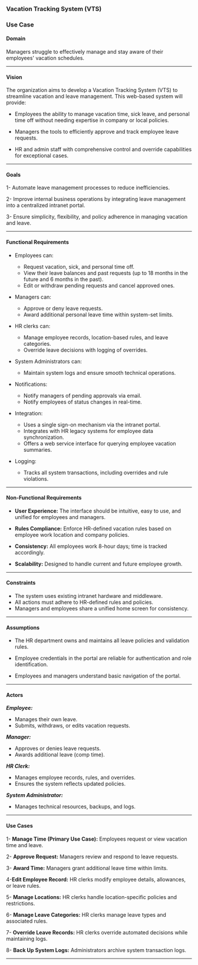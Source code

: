 ### Vacation Tracking System (VTS)

### Use Case

#### Domain

Managers struggle to effectively manage and stay aware of their employees' vacation schedules.

---

#### Vision

The organization aims to develop a Vacation Tracking System (VTS) to streamline vacation and leave management. This web-based system will provide:

- Employees the ability to manage vacation time, sick leave, and personal time off without needing expertise in company or local policies.

- Managers the tools to efficiently approve and track employee leave requests.

- HR and admin staff with comprehensive control and override capabilities for exceptional cases.

---

#### Goals

1- Automate leave management processes to reduce inefficiencies.

2- Improve internal business operations by integrating leave management into a centralized intranet portal.

3- Ensure simplicity, flexibility, and policy adherence in managing vacation and leave.

---

#### Functional Requirements

- Employees can:

  - Request vacation, sick, and personal time off.
  - View their leave balances and past requests (up to 18 months in the future and 6 months in the past).
  - Edit or withdraw pending requests and cancel approved ones.

- Managers can:

  - Approve or deny leave requests.
  - Award additional personal leave time within system-set limits.

- HR clerks can:

  - Manage employee records, location-based rules, and leave categories.
  - Override leave decisions with logging of overrides.

- System Administrators can:

  - Maintain system logs and ensure smooth technical operations.

- Notifications:

  - Notify managers of pending approvals via email.
  - Notify employees of status changes in real-time.

- Integration:

  - Uses a single sign-on mechanism via the intranet portal.
  - Integrates with HR legacy systems for employee data synchronization.
  - Offers a web service interface for querying employee vacation summaries.

- Logging:
  - Tracks all system transactions, including overrides and rule violations.

---

#### Non-Functional Requirements

- **User Experience:**
  The interface should be intuitive, easy to use, and unified for employees and managers.

- **Rules Compliance:**
  Enforce HR-defined vacation rules based on employee work location and company policies.

- **Consistency:**
  All employees work 8-hour days; time is tracked accordingly.

- **Scalability:**
  Designed to handle current and future employee growth.

---

#### Constraints

- The system uses existing intranet hardware and middleware.
- All actions must adhere to HR-defined rules and policies.
- Managers and employees share a unified home screen for consistency.

---

#### Assumptions

- The HR department owns and maintains all leave policies and validation rules.

- Employee credentials in the portal are reliable for authentication and role identification.

- Employees and managers understand basic navigation of the portal.

---

#### Actors

**_Employee:_**

- Manages their own leave.
- Submits, withdraws, or edits vacation requests.

**_Manager:_**

- Approves or denies leave requests.
- Awards additional leave (comp time).

**_HR Clerk:_**

- Manages employee records, rules, and overrides.
- Ensures the system reflects updated policies.

**_System Administrator:_**

- Manages technical resources, backups, and logs.

---

#### Use Cases

1- **Manage Time (Primary Use Case):**
Employees request or view vacation time and leave.

2- **Approve Request:**
Managers review and respond to leave requests.

3- **Award Time:**
Managers grant additional leave time within limits.

4-**Edit Employee Record:**
HR clerks modify employee details, allowances, or leave rules.

5- **Manage Locations:**
HR clerks handle location-specific policies and restrictions.

6- **Manage Leave Categories:**
HR clerks manage leave types and associated rules.

7- **Override Leave Records:**
HR clerks override automated decisions while maintaining logs.

8- **Back Up System Logs:**
Administrators archive system transaction logs.

---
